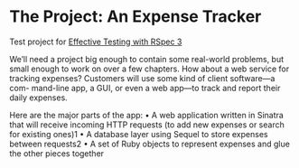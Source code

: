 # The Project: An Expense Tracker

Test project for [Effective Testing with RSpec 3](https://pragprog.com/book/rspec3/effective-testing-with-rspec-3)

We’ll need a project big enough to contain some real-world problems, but small enough to work on over a few chapters. How about a web service for tracking expenses? Customers will use some kind of client software—a com- mand-line app, a GUI, or even a web app—to track and report their daily expenses.

Here are the major parts of the app:
• A web application written in Sinatra that will receive incoming HTTP requests (to add new expenses or search for existing ones)1
• A database layer using Sequel to store expenses between requests2
• A set of Ruby objects to represent expenses and glue the other pieces together